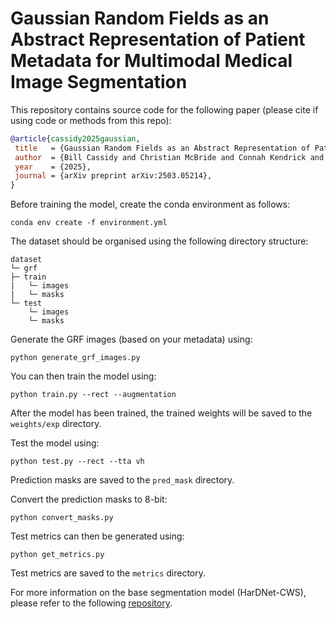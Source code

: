 # Gaussian Random Fields as an Abstract Representation of Patient Metadata for Multimodal Medical Image Segmentation

This repository contains source code for the following paper (please cite if using code or methods from this repo):

```BibTex
@article{cassidy2025gaussian,
 title   = {Gaussian Random Fields as an Abstract Representation of Patient Metadata for Multimodal Medical Image Segmentation},
 author  = {Bill Cassidy and Christian McBride and Connah Kendrick and Neil D. Reeves and Joseph M. Pappachan and Shaghayegh Raad and Moi Hoon Yap},
 year    = {2025},
 journal = {arXiv preprint arXiv:2503.05214},
} 
```

Before training the model, create the conda environment as follows:

    conda env create -f environment.yml

The dataset should be organised using the following directory structure:

    dataset
    └─ grf
    ├─ train
    |   └─ images
    |   └─ masks
    └─ test
        └─ images
        └─ masks

Generate the GRF images (based on your metadata) using:

    python generate_grf_images.py

You can then train the model using:

    python train.py --rect --augmentation

After the model has been trained, the trained weights will be saved to the ``weights/exp`` directory.

Test the model using:

    python test.py --rect --tta vh

Prediction masks are saved to the ``pred_mask`` directory.

Convert the prediction masks to 8-bit:

    python convert_masks.py

Test metrics can then be generated using:

    python get_metrics.py

Test metrics are saved to the ``metrics`` directory.

For more information on the base segmentation model (HarDNet-CWS), please refer to the following [repository](https://github.com/mmu-dermatology-research/hardnet-cws).
